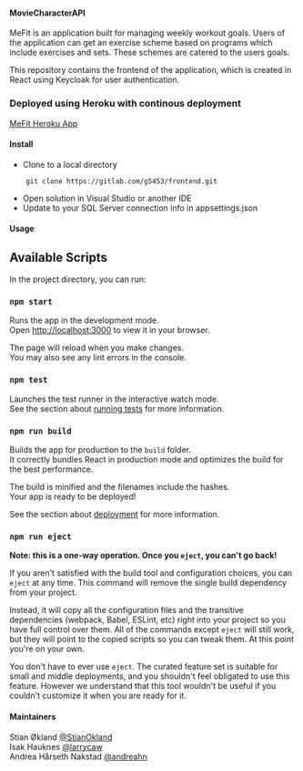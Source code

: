 #### MovieCharacterAPI

MeFit is an application built for managing weekly workout goals.
Users of the application can get an exercise scheme based on programs which 
include exercises and sets. These schemes are catered to the users goals.

This repository contains the frontend of the application, 
which is created in React using Keycloak for user authentication.

### Deployed using Heroku with continous deployment

[MeFit Heroku App](https://me-fit-noroff.herokuapp.com/)

#### Install

 - Clone to a local directory
```zshell
    git clone https://gitlab.com/g5453/frontend.git
```
 - Open solution in Visual Studio or another IDE
 - Update to your SQL Server connection info in appsettings.json

#### Usage

## Available Scripts

In the project directory, you can run:

### `npm start`

Runs the app in the development mode.\
Open [http://localhost:3000](http://localhost:3000) to view it in your browser.

The page will reload when you make changes.\
You may also see any lint errors in the console.

### `npm test`

Launches the test runner in the interactive watch mode.\
See the section about [running tests](https://facebook.github.io/create-react-app/docs/running-tests) for more information.

### `npm run build`

Builds the app for production to the `build` folder.\
It correctly bundles React in production mode and optimizes the build for the best performance.

The build is minified and the filenames include the hashes.\
Your app is ready to be deployed!

See the section about [deployment](https://facebook.github.io/create-react-app/docs/deployment) for more information.

### `npm run eject`

**Note: this is a one-way operation. Once you `eject`, you can't go back!**

If you aren't satisfied with the build tool and configuration choices, you can `eject` at any time. This command will remove the single build dependency from your project.

Instead, it will copy all the configuration files and the transitive dependencies (webpack, Babel, ESLint, etc) right into your project so you have full control over them. All of the commands except `eject` will still work, but they will point to the copied scripts so you can tweak them. At this point you're on your own.

You don't have to ever use `eject`. The curated feature set is suitable for small and middle deployments, and you shouldn't feel obligated to use this feature. However we understand that this tool wouldn't be useful if you couldn't customize it when you are ready for it.


#### Maintainers

Stian Økland [@StianOkland](https://github.com/StianOkland)<br />
Isak Hauknes [@larrycaw](https://github.com/larrycaw)<br />
Andrea Hårseth Nakstad [@andreahn](https://github.com/andreahn)




